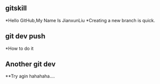 ## gitskill
*Hello GitHub,My Name Is JianxunLiu
*Creating a new branch is quick.
## git dev push
*How to do it
## Another git dev
**Try agin hahahaha....
